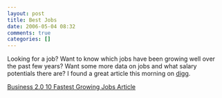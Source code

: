 ```yaml
---
layout: post
title: Best Jobs
date: 2006-05-04 08:32
comments: true
categories: []
---
```

Looking for a job? Want to know which jobs have been growing well over the past few years? Want some more data on jobs and what salary potentials there are? I found a great article this morning on <a title="digg.com" href="http://digg.com">digg</a>.

<a title="10 Fastest Growing Jobs" href="http://www.peterfilias.com/Business 2.0 10 Fastest Growing Jobs Article">Business 2.0 10 Fastest Growing Jobs Article</a>
